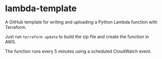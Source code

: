 # lambda-template

A GitHub template for writing and uploading a Python Lambda function with Terraform.

Just run `terraform update` to build the zip file and create the function in AWS.

The function runs every 5 minutes using a scheduled CloudWatch event.